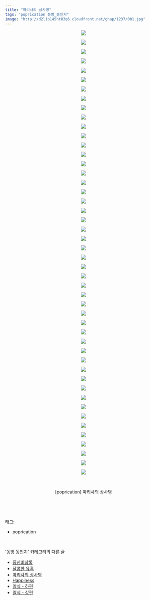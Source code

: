 ```yaml
---
title: "마리사의 상사병"
tags: "poprication 동방_동인지"
image: "http://d2l1b145ht03q6.cloudfront.net/ghap/1237/001.jpg"
---
```

<div class="article">
<p style="text-align: center; clear: none; float: none;"><img src="{{ site.imgserver1 }}/ghap/1237/001.jpg"/></p>
<p style="text-align: center; clear: none; float: none;"><img src="{{ site.imgserver1 }}/ghap/1237/002.jpg"/></p>
<p style="text-align: center; clear: none; float: none;"><img src="{{ site.imgserver1 }}/ghap/1237/003.jpg"/></p>
<p style="text-align: center; clear: none; float: none;"><img src="{{ site.imgserver1 }}/ghap/1237/004.jpg"/></p>
<p style="text-align: center; clear: none; float: none;"><img src="{{ site.imgserver1 }}/ghap/1237/005.jpg"/></p>
<p style="text-align: center; clear: none; float: none;"><img src="{{ site.imgserver1 }}/ghap/1237/006.jpg"/></p>
<p style="text-align: center; clear: none; float: none;"><img src="{{ site.imgserver1 }}/ghap/1237/007.jpg"/></p>
<p style="text-align: center; clear: none; float: none;"><img src="{{ site.imgserver1 }}/ghap/1237/008.jpg"/></p>
<p style="text-align: center; clear: none; float: none;"><img src="{{ site.imgserver1 }}/ghap/1237/009.jpg"/></p>
<p style="text-align: center; clear: none; float: none;"><img src="{{ site.imgserver1 }}/ghap/1237/010.jpg"/></p>
<p style="text-align: center; clear: none; float: none;"><img src="{{ site.imgserver1 }}/ghap/1237/011.jpg"/></p>
<p style="text-align: center; clear: none; float: none;"><img src="{{ site.imgserver1 }}/ghap/1237/012.jpg"/></p>
<p style="text-align: center; clear: none; float: none;"><img src="{{ site.imgserver1 }}/ghap/1237/013.jpg"/></p>
<p style="text-align: center; clear: none; float: none;"><img src="{{ site.imgserver1 }}/ghap/1237/014.jpg"/></p>
<p style="text-align: center; clear: none; float: none;"><img src="{{ site.imgserver1 }}/ghap/1237/015.jpg"/></p>
<p style="text-align: center; clear: none; float: none;"><img src="{{ site.imgserver1 }}/ghap/1237/016.jpg"/></p>
<p style="text-align: center; clear: none; float: none;"><img src="{{ site.imgserver1 }}/ghap/1237/017.jpg"/></p>
<p style="text-align: center; clear: none; float: none;"><img src="{{ site.imgserver1 }}/ghap/1237/018.jpg"/></p>
<p style="text-align: center; clear: none; float: none;"><img src="{{ site.imgserver1 }}/ghap/1237/019.jpg"/></p>
<p style="text-align: center; clear: none; float: none;"><img src="{{ site.imgserver1 }}/ghap/1237/020.jpg"/></p>
<p style="text-align: center; clear: none; float: none;"><img src="{{ site.imgserver1 }}/ghap/1237/021.jpg"/></p>
<p style="text-align: center; clear: none; float: none;"><img src="{{ site.imgserver1 }}/ghap/1237/022.jpg"/></p>
<p style="text-align: center; clear: none; float: none;"><img src="{{ site.imgserver1 }}/ghap/1237/023.jpg"/></p>
<p style="text-align: center; clear: none; float: none;"><img src="{{ site.imgserver1 }}/ghap/1237/024.jpg"/></p>
<p style="text-align: center; clear: none; float: none;"><img src="{{ site.imgserver1 }}/ghap/1237/025.jpg"/></p>
<p style="text-align: center; clear: none; float: none;"><img src="{{ site.imgserver1 }}/ghap/1237/026.jpg"/></p>
<p style="text-align: center; clear: none; float: none;"><img src="{{ site.imgserver1 }}/ghap/1237/027.jpg"/></p>
<p style="text-align: center; clear: none; float: none;"><img src="{{ site.imgserver1 }}/ghap/1237/028.jpg"/></p>
<p style="text-align: center; clear: none; float: none;"><img src="{{ site.imgserver1 }}/ghap/1237/029.jpg"/></p>
<p style="text-align: center; clear: none; float: none;"><img src="{{ site.imgserver1 }}/ghap/1237/030.jpg"/></p>
<p style="text-align: center; clear: none; float: none;"><img src="{{ site.imgserver1 }}/ghap/1237/031.jpg"/></p>
<p style="text-align: center; clear: none; float: none;"><img src="{{ site.imgserver1 }}/ghap/1237/032.jpg"/></p>
<p style="text-align: center; clear: none; float: none;"><img src="{{ site.imgserver1 }}/ghap/1237/033.jpg"/></p>
<p style="text-align: center; clear: none; float: none;"><img src="{{ site.imgserver1 }}/ghap/1237/034.jpg"/></p>
<p style="text-align: center; clear: none; float: none;"><img src="{{ site.imgserver1 }}/ghap/1237/035.jpg"/></p>
<p style="text-align: center; clear: none; float: none;"><img src="{{ site.imgserver1 }}/ghap/1237/036.jpg"/></p>
<p style="text-align: center; clear: none; float: none;"><img src="{{ site.imgserver1 }}/ghap/1237/037.jpg"/></p>
<p style="text-align: center; clear: none; float: none;"><img src="{{ site.imgserver1 }}/ghap/1237/038.jpg"/></p>
<p style="text-align: center; clear: none; float: none;"><img src="{{ site.imgserver1 }}/ghap/1237/039.jpg"/></p>
<p style="text-align: center; clear: none; float: none;"><img src="{{ site.imgserver1 }}/ghap/1237/040.jpg"/></p>
<p style="text-align: center; clear: none; float: none;"><img src="{{ site.imgserver1 }}/ghap/1237/041.jpg"/></p>
<p style="text-align: center; clear: none; float: none;"><img src="{{ site.imgserver1 }}/ghap/1237/042.jpg"/></p>
<p style="text-align: center; clear: none; float: none;"><img src="{{ site.imgserver1 }}/ghap/1237/043.jpg"/></p>
<p style="text-align: center; clear: none; float: none;"><img src="{{ site.imgserver1 }}/ghap/1237/044.jpg"/></p>
<p style="text-align: center; clear: none; float: none;"><img src="{{ site.imgserver1 }}/ghap/1237/045.jpg"/></p>
<p style="text-align: center; clear: none; float: none;"><img src="{{ site.imgserver1 }}/ghap/1237/046.jpg"/></p>
<p style="text-align: center; clear: none; float: none;"><img src="{{ site.imgserver1 }}/ghap/1237/047.jpg"/></p>
<p style="text-align: center; clear: none; float: none;"><img src="{{ site.imgserver1 }}/ghap/1237/048.jpg"/></p>
<p style="text-align: center; clear: none; float: none;"><br/></p>
<p style="text-align: center; clear: none; float: none;">[poprication] 마리사의 상사병</p>
<p><br/></p>
</div><br/>
<div class="tagTrail">
<p>태그: </p>
<ul>
<li>poprication</li>
</ul>
</div><br/>
<div class="another">
<p>'동방 동인지' 카테고리의 다른 글</p>
<ul>
<li><a href="/ghap_1240">풍신비상록</a></li>
<li><a href="/ghap_1238">달콤한 유혹</a></li>
<li><a href="/ghap_1237">마리사의 상사병</a></li>
<li><a href="/ghap_1236">Happiness</a></li>
<li><a href="/ghap_1235">일식 - 하편</a></li>
<li><a href="/ghap_1234">일식 - 상편</a></li>
</ul>
</div><br/>
<div class="cb_module cb_fluid">
<div class="cb_wrt cb_profile">
</div><!-- commentList close -->
</div><br/>
